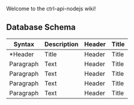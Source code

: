 Welcome to the ctrl-api-nodejs wiki!

## Database Schema
| Syntax      | Description | Header      | Title       |
| ----------- | ----------- | ----------- | ----------- |
| *Header      | Title       | Header      | Title       |
| Paragraph   | Text        | Header      | Title       |
| Paragraph   | Text        | Header      | Title       |
| Paragraph   | Text        | Header      | Title       |
| Paragraph   | Text        | Header      | Title       |
